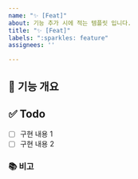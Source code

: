 ```yaml
---
name: "✨ [Feat]"
about: 기능 추가 시에 적는 템플릿 입니다.
title: "✨ [Feat]"
labels: ":sparkles: feature"
assignees: ''

---
```


## 📝 기능 개요
<!-- 이슈에 할당된 기능이 무엇인지 간략하게 한 줄로 적습니다 -->

## ✅ Todo
- [ ] 구현 내용 1
- [ ] 구현 내용 2

### 📚 비고
<!-- 기능 개발에 있어 비고사항이 있었다면 적습니다 -->
